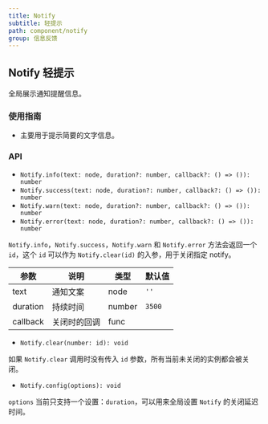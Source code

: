 ```yaml
---
title: Notify
subtitle: 轻提示
path: component/notify
group: 信息反馈
---
```


## Notify 轻提示

全局展示通知提醒信息。

### 使用指南

- 主要用于提示简要的文字信息。

### API

- `Notify.info(text: node, duration?: number, callback?: () => ()): number`
- `Notify.success(text: node, duration?: number, callback?: () => ()): number`
- `Notify.warn(text: node, duration?: number, callback?: () => ()): number`
- `Notify.error(text: node, duration?: number, callback?: () => ()): number`

`Notify.info`，`Notify.success`，`Notify.warn` 和 `Notify.error` 方法会返回一个 `id`，这个 `id` 可以作为 `Notify.clear(id)` 的入参，用于关闭指定 notify。

| 参数     | 说明         | 类型   | 默认值 |
| -------- | ------------ | ------ | ------ |
| text     | 通知文案     | node   | `''`   |
| duration | 持续时间     | number | `3500` |
| callback | 关闭时的回调 | func   |        |

- `Notify.clear(number: id): void`

如果 `Notify.clear` 调用时没有传入 `id` 参数，所有当前未关闭的实例都会被关闭。

- `Notify.config(options): void`

`options` 当前只支持一个设置：`duration`，可以用来全局设置 `Notify` 的关闭延迟时间。
